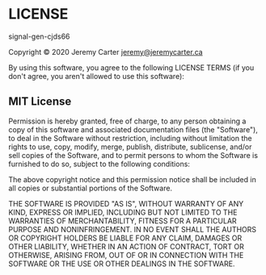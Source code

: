 LICENSE  
=======  
signal-gen-cjds66  
  
Copyright © 2020 Jeremy Carter <jeremy@jeremycarter.ca>  
  
By using this software, you agree to the following
LICENSE TERMS (if you don't agree, you aren't allowed
to use this software):  
  
MIT License  
-----------  
Permission is hereby granted, free of charge, to any
person obtaining a copy of this software and
associated documentation files (the \"Software\"), to
deal in the Software without restriction, including
without limitation the rights to use, copy, modify,
merge, publish, distribute, sublicense, and/or sell
copies of the Software, and to permit persons to whom
the Software is furnished to do so, subject to the
following conditions:  
  
The above copyright notice and this permission notice
shall be included in all copies or substantial
portions of the Software.  
  
THE SOFTWARE IS PROVIDED \"AS IS\", WITHOUT WARRANTY
OF ANY KIND, EXPRESS OR IMPLIED, INCLUDING BUT NOT
LIMITED TO THE WARRANTIES OF MERCHANTABILITY, FITNESS
FOR A PARTICULAR PURPOSE AND NONINFRINGEMENT. IN NO
EVENT SHALL THE AUTHORS OR COPYRIGHT HOLDERS BE LIABLE
FOR ANY CLAIM, DAMAGES OR OTHER LIABILITY, WHETHER IN
AN ACTION OF CONTRACT, TORT OR OTHERWISE, ARISING
FROM, OUT OF OR IN CONNECTION WITH THE SOFTWARE OR THE
USE OR OTHER DEALINGS IN THE SOFTWARE.  
  
